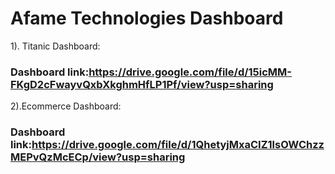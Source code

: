 #  Afame Technologies Dashboard

1). Titanic Dashboard:
### Dashboard link:https://drive.google.com/file/d/15icMM-FKgD2cFwayvQxbXkghmHfLP1Pf/view?usp=sharing

2).Ecommerce Dashboard:
### Dashboard link:https://drive.google.com/file/d/1QhetyjMxaCIZ1lsOWChzzMEPvQzMcECp/view?usp=sharing
